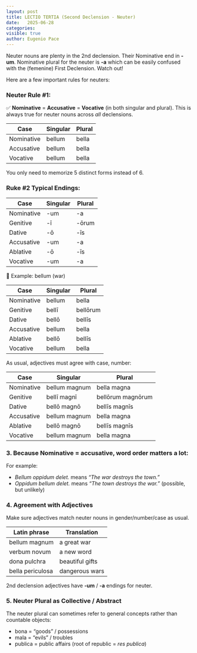 ```yaml
---
layout: post
title: LECTIO TERTIA (Second Declension - Neuter)
date:   2025-06-28
categories:
visible: true
author: Eugenio Pace
---
```


Neuter nouns are plenty in the 2nd declension. Their Nominative end in **-um**. Nominative plural for the neuter is **-a** which can be easily confused with the (femenine) First Declension. Watch out!

Here are a few important rules for neuters:

### Neuter Rule #1:

✅ **Nominative** = **Accusative** = **Vocative** (in both singular and plural). This is always true for neuter nouns across _all_ declensions.

|Case       |	Singular |	Plural  |
|-----------|-----------|-------|
|Nominative	| bellum	| bella |
|Accusative	| bellum	| bella |
|Vocative	| bellum	| bella |

You only need to memorize 5 distinct forms instead of 6.

### Ruke #2 Typical Endings:

| Case       | Singular | Plural  |
|------------|----------|---------|
| Nominative | -um      | -a      |
| Genitive   | -ī       | -ōrum   |
| Dative     | -ō       | -īs     |
| Accusative | -um      | -a      |
| Ablative   | -ō       | -īs     |
| Vocative   | -um      | -a      |

📘 Example: bellum (war)

| Case        | Singular | Plural |
|-------------|----------|--------|
| Nominative  | bellum   | bella  |
| Genitive    | bellī    | bellōrum |
| Dative      | bellō    | bellīs |
| Accusative  | bellum   | bella  |
| Ablative    | bellō    | bellīs |
| Vocative    | bellum   | bella  |

As usual, adjectives must agree with case, number:

| Case       | Singular              | Plural               |
|------------|-----------------------|----------------------|
| Nominative | bellum magnum        | bella magna         |
| Genitive   | bellī magnī          | bellōrum magnōrum   |
| Dative     | bellō magnō          | bellīs magnīs       |
| Accusative | bellum magnum        | bella magna         |
| Ablative   | bellō magnō          | bellīs magnīs       |
| Vocative   | bellum magnum        | bella magna         |



### 3. Because **Nominative** = **accusative**, word order matters a lot:

For example:

* _Bellum oppidum delet._ means _“The war destroys the town.”_
* _Oppidum bellum delet._ means _“The town destroys the war.”_ (possible, but unlikely)

### 4. Agreement with Adjectives

Make sure adjectives match neuter nouns in gender/number/case as usual.

| Latin phrase      | Translation         |
|-------------------|---------------------|
| bellum magnum     | a great war         |
| verbum novum      | a new word          |
| dona pulchra      | beautiful gifts     |
| bella periculosa  | dangerous wars      |

2nd declension adjectives have **-um** / **-a** endings for neuter.

### 5. Neuter Plural as Collective / Abstract

The neuter plural can sometimes refer to general concepts rather than countable objects:

* bona = “goods” / possessions
* mala = “evils” / troubles
* publica = public affairs (root of republic = _res publica_)


